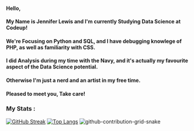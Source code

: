 #### Hello,
#### My Name is Jennifer Lewis and I'm currently Studying Data Science at Codeup!
#### We're Focusing on Python and SQL, and I have debugging knowlege of PHP, as well as familiarity with CSS.
#### I did Analysis during my time with the Navy, and it's actually my favourite aspect of the Data Science potential.
####
#### Otherwise I'm just a nerd and an artist in my free time.
#### Pleased to meet you, Take care!



### My Stats :
[![GitHub Streak](https://streak-stats.demolab.com?user=JenniferMLewis&theme=dark&hide_border=true)](https://git.io/streak-stats)
[![Top Langs](https://github-readme-stats.vercel.app/api/top-langs/?username=JenniferMLewis)](https://github.com/anuraghazra/github-readme-stats)
 ![github-contribution-grid-snake](https://user-images.githubusercontent.com/90142173/154796318-e529fdc7-2132-4ce7-8417-06b71cf02506.svg)
